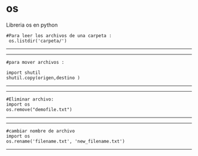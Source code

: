 # os
Libreria os en python

```________________________________________________________________________________________________________________
#Para leer los archivos de una carpeta :
 os.listdir('carpeta/')
```
________________________________________________________________________________________________________________
________________________________________________________________________________________________________________
```
#para mover archivos :

import shutil
shutil.copy(origen,destino )
```
________________________________________________________________________________________________________________
________________________________________________________________________________________________________________
```
#Eliminar archivo:
import os
os.remove("demofile.txt")
```
________________________________________________________________________________________________________________
________________________________________________________________________________________________________________
```
#cambiar nombre de archivo
import os
os.rename('filename.txt', 'new_filename.txt')
```
________________________________________________________________________________________________________________
